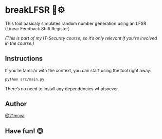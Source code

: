 
# breakLFSR 🔐⚙️

This tool basicaly simulates random number generation using an LFSR (Linear Feedback Shift Register).


*(This is part of my IT-Security course, so it’s only relevant if you’re involved in the course.)*


## Instructions
If you’re familiar with the context, you can start using the tool right away:
```bash
python src/main.py
```
There’s no need to install any dependencies whatsoever.
## Author

[@21moya](https://github.com/21moya)

## Have fun! 😊
